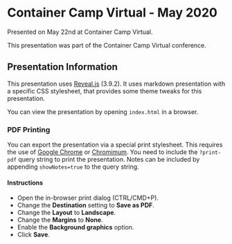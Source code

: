 # Container Camp Virtual - May 2020
Presented on May 22nd at Container Camp Virtual.

This presentation was part of the Container Camp Virtual conference.

## Presentation Information
This presentation uses [Reveal.js](https://github.com/hakimel/reveal.js) (3.9.2). It uses markdown presentation with a specific CSS stylesheet, that provides some theme tweaks for this presentation.

You can view the presentation by opening `index.html` in a browser.

### PDF Printing
You can export the presentation via a special print stylesheet. This requires the use of [Google Chrome](http://google.com/chrome) or [Chromimum](https://www.chromium.org/Home). You need to include the `?print-pdf` query string to print the presentation. Notes can be included by appending `showNotes=true` to the query string.

#### Instructions

* Open the in-browser print dialog (CTRL/CMD+P).
* Change the __Destination__ setting to __Save as PDF__.
* Change the __Layout__ to __Landscape__.
* Change the __Margins__ to __None__.
* Enable the __Background graphics__ option.
* Click __Save__.